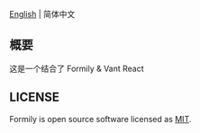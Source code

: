 [English](./README.md) | 简体中文
## 概要

这是一个结合了 Formily & Vant React

## LICENSE

Formily is open source software licensed as
[MIT](./LICENSE.md).
